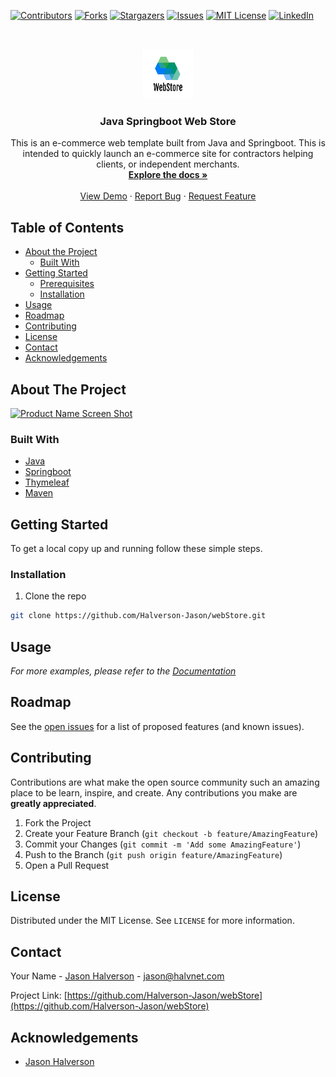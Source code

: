 [![Contributors][contributors-shield]][contributors-url]
[![Forks][forks-shield]][forks-url]
[![Stargazers][stars-shield]][stars-url]
[![Issues][issues-shield]][issues-url]
[![MIT License][license-shield]][license-url]
[![LinkedIn][linkedin-shield]][linkedin-url]



<!-- PROJECT LOGO -->
<br />
<p align="center">
  <a href="https://github.com/Halverson-Jason/webStore">
    <img src="images/logo.png" alt="Logo" width="80" height="80">
  </a>

  <h3 align="center">Java Springboot Web Store</h3>

  <p align="center">
    This is an e-commerce web template built from Java and Springboot. This is intended to quickly launch an e-commerce site for contractors helping clients, or independent
    merchants.
    <br />
    <a href="https://github.com/Halverson-Jason/webStore"><strong>Explore the docs »</strong></a>
    <br />
    <br />
    <a href="https://github.com/Halverson-Jason/webStore">View Demo</a>
    ·
    <a href="https://github.com/Halverson-Jason/webStore/issues">Report Bug</a>
    ·
    <a href="https://github.com/Halverson-Jason/webStore/issues">Request Feature</a>
  </p>
</p>



<!-- TABLE OF CONTENTS -->
## Table of Contents

* [About the Project](#about-the-project)
  * [Built With](#built-with)
* [Getting Started](#getting-started)
  * [Prerequisites](#prerequisites)
  * [Installation](#installation)
* [Usage](#usage)
* [Roadmap](#roadmap)
* [Contributing](#contributing)
* [License](#license)
* [Contact](#contact)
* [Acknowledgements](#acknowledgements)



<!-- ABOUT THE PROJECT -->
## About The Project

[![Product Name Screen Shot][product-screenshot]](https://example.com)


### Built With

* [Java](https://www.java.com/)
* [Springboot](https://spring.io/)
* [Thymeleaf](https://www.thymeleaf.org/)
* [Maven](https://maven.apache.org/)



<!-- GETTING STARTED -->
## Getting Started

To get a local copy up and running follow these simple steps.


### Installation

1. Clone the repo
```sh
git clone https://github.com/Halverson-Jason/webStore.git
```



<!-- USAGE EXAMPLES -->
## Usage


_For more examples, please refer to the [Documentation](README.md)_



<!-- ROADMAP -->
## Roadmap

See the [open issues](https://github.com/Halverson-Jason/webStore/issues) for a list of proposed features (and known issues).



<!-- CONTRIBUTING -->
## Contributing

Contributions are what make the open source community such an amazing place to be learn, inspire, and create. Any contributions you make are **greatly appreciated**.

1. Fork the Project
2. Create your Feature Branch (`git checkout -b feature/AmazingFeature`)
3. Commit your Changes (`git commit -m 'Add some AmazingFeature'`)
4. Push to the Branch (`git push origin feature/AmazingFeature`)
5. Open a Pull Request



<!-- LICENSE -->
## License

Distributed under the MIT License. See `LICENSE` for more information.



<!-- CONTACT -->
## Contact

Your Name - [Jason Halverson](https://www.linkedin.com/in/aboutjasonhalverson/) - jason@halvnet.com

Project Link: [https://github.com/Halverson-Jason/webStore](https://github.com/Halverson-Jason/webStore)



<!-- ACKNOWLEDGEMENTS -->
## Acknowledgements

* [Jason Halverson](https://github.com/Halverson-Jason)





<!-- MARKDOWN LINKS & IMAGES -->
<!-- https://www.markdownguide.org/basic-syntax/#reference-style-links -->
[contributors-shield]: https://img.shields.io/github/contributors/Halverson-Jason/webStore.svg?style=flat-square
[contributors-url]: https://github.com/Halverson-Jason/webStore/graphs/contributors
[forks-shield]: https://img.shields.io/github/forks/Halverson-Jason/webStore.svg?style=flat-square
[forks-url]: https://github.com/Halverson-Jason/webStore/network/members
[stars-shield]: https://img.shields.io/github/stars/Halverson-Jason/webStore.svg?style=flat-square
[stars-url]: https://github.com/Halverson-Jason/webStore/stargazers
[issues-shield]: https://img.shields.io/github/issues/Halverson-Jason/webStore.svg?style=flat-square
[issues-url]: https://github.com/Halverson-Jason/webStore/issues
[license-shield]: https://img.shields.io/github/license/Halverson-Jason/webStore.svg?style=flat-square
[license-url]: https://github.com/Halverson-Jason/webStore/blob/master/LICENSE.txt
[linkedin-shield]: https://img.shields.io/badge/-LinkedIn-black.svg?style=flat-square&logo=linkedin&colorB=555
[linkedin-url]: https://www.linkedin.com/in/aboutjasonhalverson/
[product-screenshot]: images/screenshot.png
